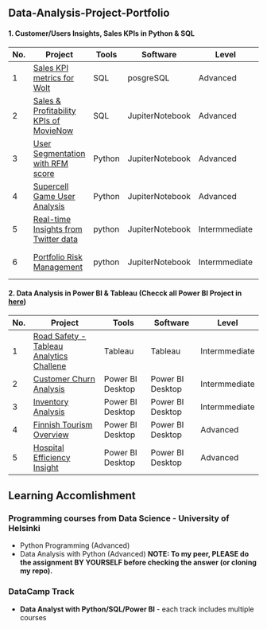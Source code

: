 ## Data-Analysis-Project-Portfolio
  #### 1.  Customer/Users Insights, Sales KPIs in Python & SQL
  
  | No. | Project | Tools | Software | Level |Topic|
  |----------|----------|----------|----------|----------|----------|
  | 1 | [Sales KPI metrics for Wolt](https://github.com/Hannah-Abi/Sales-KPIs---delivery-service)| SQL | posgreSQL | Advanced | **Merchandise** -  Sales KPIs | 
  | 2 | [Sales & Profitability KPIs of MovieNow](https://github.com/Hannah-Abi/Movie-Online-Rentals-Sales) | SQL | JupiterNotebook | Advanced | **Sales** - Sales & Profitability KPIs |
  | 3 | [User Segmentation with RFM score](https://github.com/Hannah-Abi/user-segmentation-analysis-Wolt) | Python | JupiterNotebook | Advanced |**User Analysis** - User Segmentation| 
  | 4 | [Supercell Game User Analysis](https://github.com/Hannah-Abi/mobile-game-analytics) | Python | JupiterNotebook | Advanced | **Gaming** - Game User Analysis | 
  | 5 | [Real-time Insights from Twitter data](https://github.com/Hannah-Abi/Twitter-a-hot-trend) | python | JupiterNotebook | Intermmediate |**Social Media** - Twitter's Users | 
  | 6 | [Portfolio Risk Management](https://github.com/Hannah-Abi/Twitter-a-hot-trend) | python | JupiterNotebook | Intermmediate |**Finance**- Portfolio Management | 

  #### 2.  Data Analysis in Power BI & Tableau (Checck all Power BI Project in [here](https://github.com/Hannah-Abi/Power-BI-Data-Analysis-Projects.git))

| No. | Project | Tools | Software | Level |
|----------|----------|----------|----------|----------|
| 1 | [Road Safety - Tableau Analytics Challene](https://github.com/Hannah-Abi/Road-Safety-in-Finland) | Tableau | Tableau | Intermmediate |
| 2 | [Customer Churn Analysis](https://github.com/Hannah-Abi/Power-BI-Data-Analysis-Projects/tree/2909f84d1371ce23f4d772c2df6512b47ea8fed4/Customer%20Churn%20Analysis) | Power BI Desktop | Power BI Desktop | Intermmediate |
| 3 | [Inventory Analysis](https://github.com/Hannah-Abi/Power-BI-Data-Analysis-Projects/tree/201891352e317bbc792f7cd897a9ca08cb7fec9c/Inventory%20Analysis) | Power BI Desktop | Power BI Desktop | Intermmediate |
| 4 | [Finnish Tourism Overview](https://github.com/Hannah-Abi/Finnish-tourism-overview) | Power BI Desktop | Power BI Desktop | Advanced |
| 5 | [Hospital Efficiency Insight]([https://github.com/Hannah-Abi/Power-BI-Data-Analysis-Projects/tree/3fcc41c107e500deac8a9b0a189ccabe29aec071/Hospital%20Efficiency%20Insight](https://github.com/Hannah-Abi/portfolio-risk-management.git)) | Power BI Desktop | Power BI Desktop | Advanced |

## Learning Accomlishment 
### Programming courses from Data Science - University of Helsinki
- Python Programming (Advanced)
- Data Analysis with Python (Advanced)
**NOTE: To my peer, PLEASE do the assignment BY YOURSELF before checking the answer (or cloning my repo).**
### DataCamp Track 
- **Data Analyst with Python/SQL/Power BI** - each track includes multiple courses 



